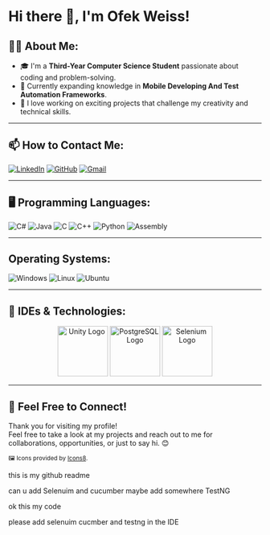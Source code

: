 # Hi there 👋, I'm Ofek Weiss!

## 🧑‍💻 About Me:
- 🎓 I'm a **Third-Year Computer Science Student** passionate about coding and problem-solving.
- 🌱 Currently expanding knowledge in **Mobile Developing And Test Automation Frameworks**.
- 🚀 I love working on exciting projects that challenge my creativity and technical skills.

---

## 📫 How to Contact Me:
[![LinkedIn](https://img.icons8.com/?size=100&id=13930&format=png&color=000000)](https://linkedin.com/in/ofek-weiss)
[![GitHub](https://img.icons8.com/?size=100&id=AZOZNnY73haj&format=png&color=000000)](https://github.com/Ofek-Weiss)
[![Gmail](https://img.icons8.com/?size=100&id=P7UIlhbpWzZm&format=png&color=000000)](mailto:ofekweiss3@gmail.com)

---

## 🖥️ Programming Languages:
![C#](https://img.icons8.com/?size=100&id=55251&format=png&color=000000)
![Java](https://img.icons8.com/?size=100&id=13679&format=png&color=000000)
![C](https://img.icons8.com/?size=100&id=40670&format=png&color=000000)
![C++](https://img.icons8.com/?size=100&id=40669&format=png&color=000000)
![Python](https://img.icons8.com/?size=100&id=13441&format=png&color=000000)
![Assembly](https://img.icons8.com/?size=100&id=gVK745a4Vaur&format=png&color=000000)

---

## Operating Systems:
![Windows](https://img.icons8.com/?size=100&id=108792&format=png&color=000000)
![Linux](https://img.icons8.com/?size=100&id=HF4xGsjDERHf&format=png&color=000000)
![Ubuntu](https://img.icons8.com/?size=100&id=63208&format=png&color=000000)

---

## 🔧 IDEs & Technologies:
<p align="center">
  <img src="https://cdn.worldvectorlogo.com/logos/unity-69.svg" alt="Unity Logo" width="100">
  <img src="https://upload.wikimedia.org/wikipedia/commons/2/29/Postgresql_elephant.svg" alt="PostgreSQL Logo" width="100">
  <img src="https://upload.wikimedia.org/wikipedia/commons/d/d5/Selenium_Logo.png" alt="Selenium Logo" width="100">
</p>

---

## 💬 Feel Free to Connect!
Thank you for visiting my profile!  
Feel free to take a look at my projects and reach out to me for collaborations, opportunities, or just to say hi. 😊

<sub>🖼️ Icons provided by <a href="https://icons8.com" target="_blank">Icons8</a>.</sub>


this is my github readme

can u add 
Selenuim and cucumber 
maybe add somewhere TestNG


ok this my code

please add selenuim cucmber and testng in the IDE
